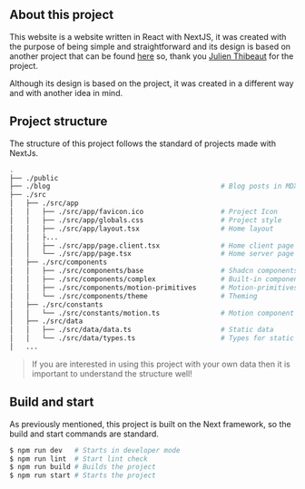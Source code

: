 ## About this project

This website is a website written in React with NextJS, it was created with the purpose of being simple and straightforward and its design is based on another project that can be found [here](https://github.com/ibelick/nim) so, thank you [Julien Thibeaut](https://github.com/ibelick) for the project.

Although its design is based on the project, it was created in a different way and with another idea in mind.

## Project structure

The structure of this project follows the standard of projects made with NextJs.

```sh
.
├── ./public
├── ./blog                                          # Blog posts in MDX
├── ./src
│   ├── ./src/app
│   │   ├── ./src/app/favicon.ico                   # Project Icon
│   │   ├── ./src/app/globals.css                   # Project style
│   │   ├── ./src/app/layout.tsx                    # Home layout
│   │   ├...
│   │   ├── ./src/app/page.client.tsx               # Home client page
│   │   └── ./src/app/page.tsx                      # Home server page
│   ├── ./src/components
│   │   ├── ./src/components/base                   # Shadcn components
│   │   ├── ./src/components/complex                # Built-in components
│   │   ├── ./src/components/motion-primitives      # Motion-primitives components
│   │   └── ./src/components/theme                  # Theming
│   ├── ./src/constants
│   │   └── ./src/constants/motion.ts               # Motion component constants
│   ├── ./src/data
│   │   ├── ./src/data/data.ts                      # Static data
│   │   └── ./src/data/types.ts                     # Types for static data
│   ...
```

> If you are interested in using this project with your own data then it is important to understand the structure well!

## Build and start

As previously mentioned, this project is built on the Next framework, so the build and start commands are standard.

```bash
$ npm run dev   # Starts in developer mode
$ npm run lint  # Start lint check
$ npm run build # Builds the project
$ npm run start # Starts the project
```
